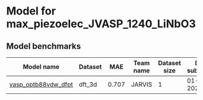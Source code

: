 # Model for max_piezoelec_JVASP_1240_LiNbO3

<h2>Model benchmarks</h2>
<table style="width:100%" id="j_table">
 <thead>
  <tr>
<th>Model name</th>
    <th>Dataset</th>
   <!-- <th>Method</th>-->
    <th>MAE</th>
    <th>Team name</th>
    <th>Dataset size</th>
    <th>Date submitted</th>
    <th>Notes</th>
  </tr>
 </thead>
<!--table_content--><tr><td><a href="https://www.nature.com/articles/s41524-020-0337-2" target="_blank">vasp_optb88vdw_dfpt</a></td><td>dft_3d</td><td>0.707</td><td>JARVIS</td><td>1</td><td>01-14-2023</td><td></td></tr><!--table_content-->
</table>